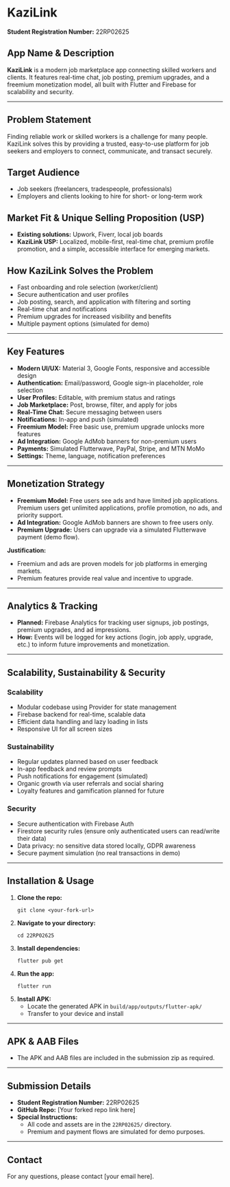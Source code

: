 # KaziLink

**Student Registration Number:** 22RP02625

## App Name & Description
**KaziLink** is a modern job marketplace app connecting skilled workers and clients. It features real-time chat, job posting, premium upgrades, and a freemium monetization model, all built with Flutter and Firebase for scalability and security.

---

## Problem Statement
Finding reliable work or skilled workers is a challenge for many people. KaziLink solves this by providing a trusted, easy-to-use platform for job seekers and employers to connect, communicate, and transact securely.

## Target Audience
- Job seekers (freelancers, tradespeople, professionals)
- Employers and clients looking to hire for short- or long-term work

## Market Fit & Unique Selling Proposition (USP)
- **Existing solutions:** Upwork, Fiverr, local job boards
- **KaziLink USP:** Localized, mobile-first, real-time chat, premium profile promotion, and a simple, accessible interface for emerging markets.

## How KaziLink Solves the Problem
- Fast onboarding and role selection (worker/client)
- Secure authentication and user profiles
- Job posting, search, and application with filtering and sorting
- Real-time chat and notifications
- Premium upgrades for increased visibility and benefits
- Multiple payment options (simulated for demo)

---

## Key Features
- **Modern UI/UX:** Material 3, Google Fonts, responsive and accessible design
- **Authentication:** Email/password, Google sign-in placeholder, role selection
- **User Profiles:** Editable, with premium status and ratings
- **Job Marketplace:** Post, browse, filter, and apply for jobs
- **Real-Time Chat:** Secure messaging between users
- **Notifications:** In-app and push (simulated)
- **Freemium Model:** Free basic use, premium upgrade unlocks more features
- **Ad Integration:** Google AdMob banners for non-premium users
- **Payments:** Simulated Flutterwave, PayPal, Stripe, and MTN MoMo
- **Settings:** Theme, language, notification preferences

---

## Monetization Strategy
- **Freemium Model:** Free users see ads and have limited job applications. Premium users get unlimited applications, profile promotion, no ads, and priority support.
- **Ad Integration:** Google AdMob banners are shown to free users only.
- **Premium Upgrade:** Users can upgrade via a simulated Flutterwave payment (demo flow).

**Justification:**
- Freemium and ads are proven models for job platforms in emerging markets.
- Premium features provide real value and incentive to upgrade.

---

## Analytics & Tracking
- **Planned:** Firebase Analytics for tracking user signups, job postings, premium upgrades, and ad impressions.
- **How:** Events will be logged for key actions (login, job apply, upgrade, etc.) to inform future improvements and monetization.

---

## Scalability, Sustainability & Security
### Scalability
- Modular codebase using Provider for state management
- Firebase backend for real-time, scalable data
- Efficient data handling and lazy loading in lists
- Responsive UI for all screen sizes

### Sustainability
- Regular updates planned based on user feedback
- In-app feedback and review prompts
- Push notifications for engagement (simulated)
- Organic growth via user referrals and social sharing
- Loyalty features and gamification planned for future

### Security
- Secure authentication with Firebase Auth
- Firestore security rules (ensure only authenticated users can read/write their data)
- Data privacy: no sensitive data stored locally, GDPR awareness
- Secure payment simulation (no real transactions in demo)

---

## Installation & Usage
1. **Clone the repo:**
   ```
   git clone <your-fork-url>
   ```
2. **Navigate to your directory:**
   ```
   cd 22RP02625
   ```
3. **Install dependencies:**
   ```
   flutter pub get
   ```
4. **Run the app:**
   ```
   flutter run
   ```
5. **Install APK:**
   - Locate the generated APK in `build/app/outputs/flutter-apk/`
   - Transfer to your device and install

---

## APK & AAB Files
- The APK and AAB files are included in the submission zip as required.

---

## Submission Details
- **Student Registration Number:** 22RP02625
- **GitHub Repo:** [Your forked repo link here]
- **Special Instructions:**
  - All code and assets are in the `22RP02625/` directory.
  - Premium and payment flows are simulated for demo purposes.

---

## Contact
For any questions, please contact [your email here].
